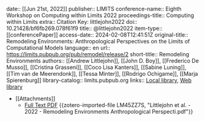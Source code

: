 date:: [[Jun 21st, 2022]]
publisher:: LIMITS
conference-name:: Eighth Workshop on Computing within Limits 2022
proceedings-title:: Computing within Limits
extra:: Citation Key: littlejohn2022
doi:: 10.21428/bf6fb269.078f61f9
title:: @littlejohn2022
item-type:: [[conferencePaper]]
access-date:: 2024-02-08T12:41:51Z
original-title:: Remodeling Environments: Anthropological Perspectives on the Limits of Computational Models
language:: en
url:: https://limits.pubpub.org/pub/remodel/release/2
short-title:: Remodeling Environments
authors:: [[Andrew Littlejohn]], [[John D. Boy]], [[Frederico De Musso]], [[Cristina Grasseni]], [[Coco Lisa Kanters]], [[Sabine Luning]], [[Tim van de Meerendonk]], [[Tessa Minter]], [[Rodrigo Ochigame]], [[Marja Spierenburg]]
library-catalog:: limits.pubpub.org
links:: [Local library](zotero://select/groups/2386895/items/2PVHTGN6), [Web library](https://www.zotero.org/groups/2386895/items/2PVHTGN6)

- [[Attachments]]
	- [Full Text PDF](https://limits.pubpub.org/pub/remodel/download/pdf) {{zotero-imported-file LM45ZZ7S, "Littlejohn et al. - 2022 - Remodeling Environments Anthropological Perspecti.pdf"}}